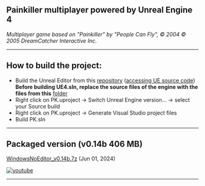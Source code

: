Painkiller multiplayer powered by Unreal Engine 4
---
*Multiplayer game based on "Painkiller" by "People Can Fly", &copy; 2004 &copy; 2005 DreamCatcher Interactive Inc.*

------------
How to build the project:
---
- Build the Unreal Editor from this [repository](https://github.com/EpicGames/UnrealEngine/tree/4.7 "UnrealEngine-4.7") ([accessing UE source code](https://www.unrealengine.com/en-US/ue-on-github "Accessing Unreal Engine source code on GitHub"))  
	**Before building UE4.sln, replace the source files of the engine with the files from this** [folder](misc/UnrealEngine-4.7 "folder")
- Right click on PK.uproject -> Switch Unreal Engine version... -> select your Source build
- Right click on PK.uproject -> Generate Visual Studio project files
- Build PK.sln

------------
Packaged version (v0.14b 406 MB)
---
[WindowsNoEditor_v0.14b.7z](https://drive.google.com/file/d/1z_uQkZzWryRMuPmGLVM_TKUls39PK6Vi/view?usp=sharing "WindowsNoEditor_v0.14b.7z") (Jun 01, 2024)

[![youtube](misc/mq2.webp "youtube")](https://youtu.be/xCp7tg72glU "youtube")

------------